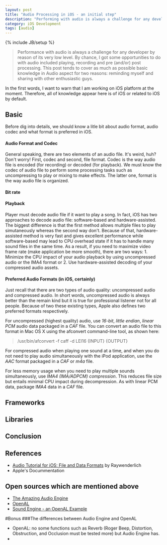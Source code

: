 ```yaml
---
layout: post
title: "Audio Processing in iOS - an initial step"
description: "Performing with audio is always a challenge for any developer by reason of its very low level. By chance, I got some opportunities to do with audio included playing, recording and pre (and/or) post processing. This post tends to cover as much as possible basic knowledge in Audio aspect for two reasons: reminding myself and sharing with other enthusiastic guys."
category: iOS Development 
tags: [audio]
---
```

{% include JB/setup %}
> Performance with audio is always a challenge for any developer by reason of its very low level. By chance, I got some opportunities to do with audio included playing, recording and pre (and/or) post processing. This post tends to cover as much as possible basic knowledge in Audio aspect for two reasons: reminding myself and sharing with other enthusiastic guys.

In the first words, I want to warn that I am working on iOS platform at the moment. Therefore, all of knowledge appear here is of iOS or related to iOS by default. 

## Basic
Before dig into details, we should know a litle bit about audio format, audio codec and what format is preferred in iOS. 


#### Audio Format and Codec
General speaking, there are two elements of an audio file. It's weird, huh? Don't worry! First, codec and second, file format. Codec is the way audio file is encoded (for recording) or decoded (for playback). We must know the codec of audio file to perform some processing tasks such as uncompressing to play or mixing to make effects. The latter one, format is the way audio file is organized. 

#### Bit rate

#### Playback
Player must decode audio file if it want to play a song. In fact, iOS has two approaches to decode audio file: software-based and hardware-assisted. The biggest difference is that the first method allows multiple files to play simutaneously whereas the second way don't. Because of that, hardware-assisted method is very fast and gives excellent performance while software-based may lead to CPU overhead state if it has to handle many sound files in the same time. As a result, if you need to maximize video frame rate (make application be more smooth), there are two ways: 1. Minimize the CPU impact of your audio playback by using uncompressed audio or the IMA4 format or 2. Use hardware-assisted decoding of your compressed audio assets.

#### Preferred Audio Formats (in iOS, certainly)
Just recall that there are two types of audio quality: uncompressed audio and compressed audio. In short words, uncompressed audio is always better than the remain kind but it is true for professional listener not for all people. Because of two these existing types, Apple also defines two preferred formats respectively. 

For uncompressed (highest quality) audio, use *16-bit*, *little endian*, *linear PCM* audio data packaged in a *CAF* file. You can convert an audio file to this format in Mac OS X using the afconvert command-line tool, as shown here:

> /usr/bin/afconvert -f caff -d LEI16 {INPUT} {OUTPUT}

For compressed audio when playing one sound at a time, and when you do not need to play audio simultaneously with the iPod application, use the *AAC* format packaged in a *CAF* or *m4a* file.

For less memory usage when you need to play multiple sounds simultaneously, use *IMA4 (IMA/ADPCM) compression*. This reduces file size but entails minimal CPU impact during decompression. As with linear PCM data, package IMA4 data in a *CAF* file.

## Frameworks


## Libraries


## Conclusion



## References
- [Audio Tutorial for iOS: File and Data Formats](http://www.raywenderlich.com/204/audio-tutorial-for-ios-file-and-data-formats) by Raywenderlich
- Apple's Docummentation

## Open sources which are mentioned above
- [The Amazing Audio Engine](http://theamazingaudioengine.com/doc/)
- [OpenAL](http://kstenerud.github.io/ObjectAL-for-iPhone/documentation/index.html)
- [Sound Engine - an OpenAL Example](https://github.com/alexrestrepo/SoundEngine)

#Bonus
###The differences between Audio Engine and OpenAL
- OpenAL: no some functions  such as Reverb (Roger Beep, Distortion, Obstruction, and Occlusion must be tested more) but Audio Engine has.
- 
